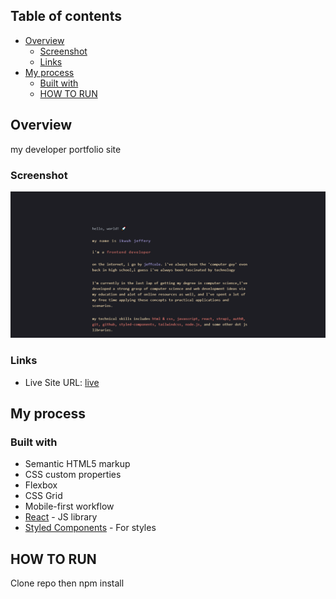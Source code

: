 ## Table of contents

- [Overview](#overview)
  - [Screenshot](#screenshot)
  - [Links](#links)
- [My process](#my-process)
  - [Built with](#built-with)
  - [HOW TO RUN](#useful-resources)

## Overview

my developer portfolio site

### Screenshot

![](./screenshot.png)

### Links

- Live Site URL: [live](https://ikwuh-jeffery.netlify.app/)

## My process

### Built with

- Semantic HTML5 markup
- CSS custom properties
- Flexbox
- CSS Grid
- Mobile-first workflow
- [React](https://reactjs.org/) - JS library
- [Styled Components](https://styled-components.com/) - For styles

## HOW TO RUN

Clone repo then npm install
